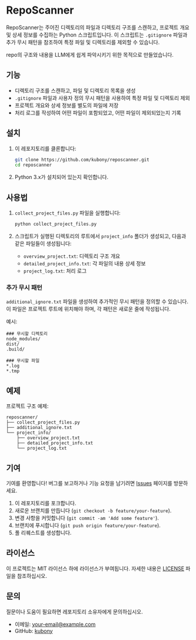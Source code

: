 # RepoScanner

RepoScanner는 주어진 디렉토리의 파일과 디렉토리 구조를 스캔하고, 프로젝트 개요 및 상세 정보를 수집하는 Python 스크립트입니다. 이 스크립트는 `.gitignore` 파일과 추가 무시 패턴을 참조하여 특정 파일 및 디렉토리를 제외할 수 있습니다.

repo의 구조와 내용을 LLM에게 쉽게 파악시키기 위한 목적으로 만들었습니다.

## 기능

- 디렉토리 구조를 스캔하고, 파일 및 디렉토리 목록을 생성
- `.gitignore` 파일과 사용자 정의 무시 패턴을 사용하여 특정 파일 및 디렉토리 제외
- 프로젝트 개요와 상세 정보를 별도의 파일에 저장
- 처리 로그를 작성하여 어떤 파일이 포함되었고, 어떤 파일이 제외되었는지 기록

## 설치

1. 이 레포지토리를 클론합니다:

    ```sh
    git clone https://github.com/kubony/reposcanner.git
    cd reposcanner
    ```

2. Python 3.x가 설치되어 있는지 확인합니다.

## 사용법

1. `collect_project_files.py` 파일을 실행합니다:

    ```sh
    python collect_project_files.py
    ```

2. 스크립트가 실행된 디렉토리의 루트에서 `project_info` 폴더가 생성되고, 다음과 같은 파일들이 생성됩니다:
    - `overview_project.txt`: 디렉토리 구조 개요
    - `detailed_project_info.txt`: 각 파일의 내용 상세 정보
    - `project_log.txt`: 처리 로그

### 추가 무시 패턴

`additional_ignore.txt` 파일을 생성하여 추가적인 무시 패턴을 정의할 수 있습니다. 이 파일은 프로젝트 루트에 위치해야 하며, 각 패턴은 새로운 줄에 작성됩니다.

예시:

```
### 무시할 디렉토리
node_modules/
dist/
.build/

### 무시할 파일
*.log
*.tmp
```

## 예제

프로젝트 구조 예제:

```
reposcanner/
├── collect_project_files.py
├── additional_ignore.txt
└── project_info/
    ├── overview_project.txt
    ├── detailed_project_info.txt
    └── project_log.txt
```

## 기여

기여를 환영합니다! 버그를 보고하거나 기능 요청을 남기려면 [Issues](https://github.com/kubony/reposcanner/issues) 페이지를 방문하세요.

1. 이 레포지토리를 포크합니다.
2. 새로운 브랜치를 만듭니다 (`git checkout -b feature/your-feature`).
3. 변경 사항을 커밋합니다 (`git commit -am 'Add some feature'`).
4. 브랜치에 푸시합니다 (`git push origin feature/your-feature`).
5. 풀 리퀘스트를 생성합니다.

## 라이선스

이 프로젝트는 MIT 라이선스 하에 라이선스가 부여됩니다. 자세한 내용은 [LICENSE](LICENSE) 파일을 참조하십시오.

## 문의

질문이나 도움이 필요하면 레포지토리 소유자에게 문의하십시오.

- 이메일: [your-email@example.com](mailto:your-email@example.com)
- GitHub: [kubony](https://github.com/kubony)
